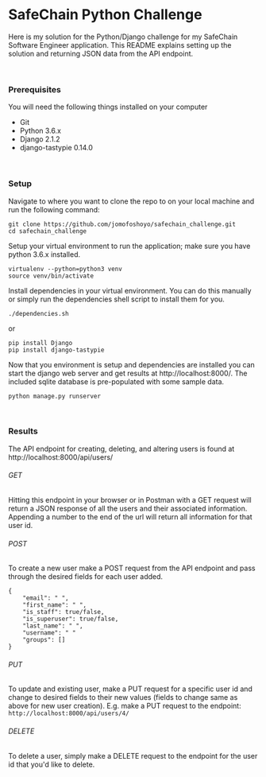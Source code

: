 # SafeChain Python Challenge

Here is my solution for the Python/Django challenge for my SafeChain Software Engineer application. This README explains setting up the solution and returning JSON data from the API endpoint.

<br>

### Prerequisites
You will need the following things installed on your computer

* Git
* Python 3.6.x
* Django 2.1.2
* django-tastypie 0.14.0

<br>

### Setup
Navigate to where you want to clone the repo to on your local machine and run the following command:
```
git clone https://github.com/jomofoshoyo/safechain_challenge.git
cd safechain_challenge
```

Setup your virtual environment to run the application; make sure you have python 3.6.x installed.
```
virtualenv --python=python3 venv
source venv/bin/activate
```

Install dependencies in your virtual environment. You can do this manually or simply run the dependencies shell script to install them for you.
```
./dependencies.sh
```
or
```
pip install Django
pip install django-tastypie
```

Now that you environment is setup and dependencies are installed you can start the django web server and get results at http://localhost:8000/. The included sqlite database is pre-populated with some sample data.

```
python manage.py runserver
```

<br>

### Results

The API endpoint for creating, deleting, and altering users is found at http://localhost:8000/api/users/

###### GET
Hitting this endpoint in your browser or in Postman with a GET request will return a JSON response of all the users and their associated information. Appending a number to the end of the url will return all information for that user id.

###### POST
To create a new user make a POST request from the API endpoint and pass through the desired fields for each user added.
```
{
    "email": " ",
    "first_name": " ",
    "is_staff": true/false,
    "is_superuser": true/false,
    "last_name": " ",
    "username": " "
    "groups": []
}
```

###### PUT
To update and existing user, make a PUT request for a specific user id and change to desired fields to their new values (fields to change same as above for new user creation). E.g. make a PUT request to the endpoint:  `http://localhost:8000/api/users/4/`

###### DELETE
To delete a user, simply make a DELETE request to the endpoint for the user id that you'd like to delete.
